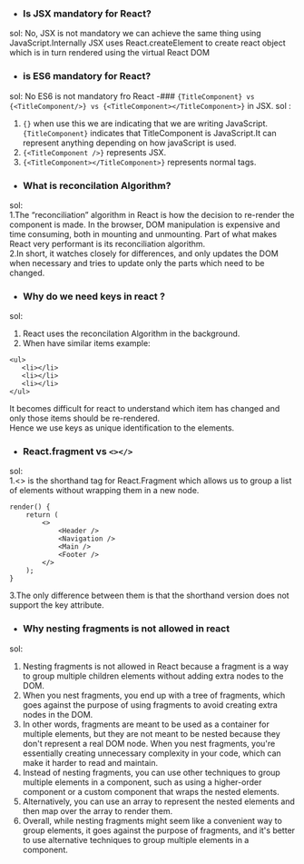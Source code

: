 - ### Is JSX mandatory for React? <br/>
sol: No, JSX is not mandatory we can achieve the same thing using JavaScript.Internally JSX uses React.createElement to create react object which is in turn rendered using the virtual React DOM <br/>
- ### is ES6 mandatory for React? <br/>
sol: No ES6 is not mandatory fro React
-### ```{TitleComponent} vs {<TitleComponent/>} vs {<TitleComponent></TitleComponent>}``` in JSX.
sol : <br/>
1. ```{}``` when use this we are indicating that we are writing JavaScript.```{TitleComponent}``` indicates that TitleComponent is JavaScript.It can represent anything depending on how javaScript is used.<br/>
2. ```{<TitleComponent />}``` represents JSX.<br/>
3. ```{<TitleComponent></TitleComponent>}``` represents normal tags.<br/>
- ### What is reconcilation Algorithm? <br/>
sol: <br/>
1.The “reconciliation” algorithm in React is how the decision to re-render the component is made. In the browser, DOM manipulation is expensive and time consuming, both in mounting and unmounting. Part of what makes React very performant is its reconciliation algorithm.<br/>
2.In short, it watches closely for differences, and only updates the DOM when necessary and tries to update only the parts which need to be changed.<br/>
- ### Why do we need keys in react ? <br/>
sol:<br/>
1. React uses the reconcilation Algorithm  in the background.<br/>
2. When have similar items example: <br/>

 ```
<ul>
    <li></li>
    <li></li>
    <li></li>
</ul>
```

It becomes difficult for react to understand which item has changed and only those items should be re-rendered.<br/>
Hence we use keys as unique identification to the elements.<br/>
- ### React.fragment vs ```<></>```
sol: <br/>
1.<> is the shorthand tag for React.Fragment which allows us to group a list of elements without wrapping them in a new node.<br/>
```
render() {
    return (
        <>
            <Header />
            <Navigation />
            <Main />
            <Footer />
        </>
    );
}
```
3.The only difference between them is that the shorthand version does not support the key attribute.<br/>
- ### Why nesting fragments is not allowed in react 
sol: <br/>
1. Nesting fragments is not allowed in React because a fragment is a way to group multiple children elements without adding extra nodes to the DOM.<br/>
2. When you nest fragments, you end up with a tree of fragments, which goes against the purpose of using fragments to avoid creating extra nodes in the DOM.<br/>
3. In other words, fragments are meant to be used as a container for multiple elements, but they are not meant to be nested because they don't represent a real DOM node. When you nest fragments, you're essentially creating unnecessary complexity in your code, which can make it harder to read and maintain.<br/>
4. Instead of nesting fragments, you can use other techniques to group multiple elements in a component, such as using a higher-order component or a custom component that wraps the nested elements. <br/>
5. Alternatively, you can use an array to represent the nested elements and then map over the array to render them.<br/>
6. Overall, while nesting fragments might seem like a convenient way to group elements, it goes against the purpose of fragments, and it's better to use alternative techniques to group multiple elements in a component.<br/>
